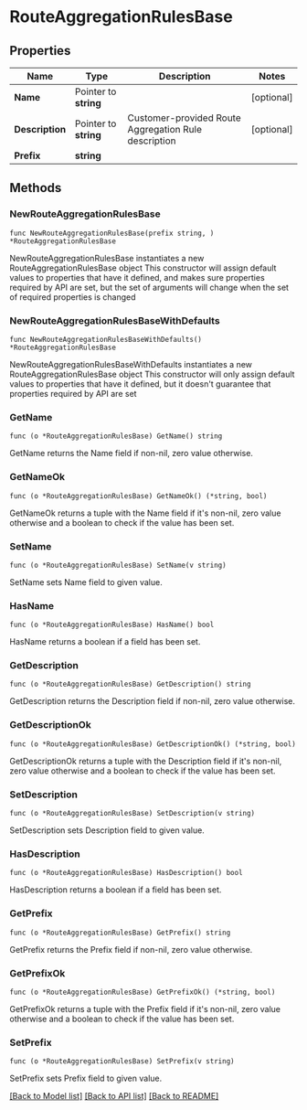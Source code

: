 # RouteAggregationRulesBase

## Properties

Name | Type | Description | Notes
------------ | ------------- | ------------- | -------------
**Name** | Pointer to **string** |  | [optional] 
**Description** | Pointer to **string** | Customer-provided Route Aggregation Rule description | [optional] 
**Prefix** | **string** |  | 

## Methods

### NewRouteAggregationRulesBase

`func NewRouteAggregationRulesBase(prefix string, ) *RouteAggregationRulesBase`

NewRouteAggregationRulesBase instantiates a new RouteAggregationRulesBase object
This constructor will assign default values to properties that have it defined,
and makes sure properties required by API are set, but the set of arguments
will change when the set of required properties is changed

### NewRouteAggregationRulesBaseWithDefaults

`func NewRouteAggregationRulesBaseWithDefaults() *RouteAggregationRulesBase`

NewRouteAggregationRulesBaseWithDefaults instantiates a new RouteAggregationRulesBase object
This constructor will only assign default values to properties that have it defined,
but it doesn't guarantee that properties required by API are set

### GetName

`func (o *RouteAggregationRulesBase) GetName() string`

GetName returns the Name field if non-nil, zero value otherwise.

### GetNameOk

`func (o *RouteAggregationRulesBase) GetNameOk() (*string, bool)`

GetNameOk returns a tuple with the Name field if it's non-nil, zero value otherwise
and a boolean to check if the value has been set.

### SetName

`func (o *RouteAggregationRulesBase) SetName(v string)`

SetName sets Name field to given value.

### HasName

`func (o *RouteAggregationRulesBase) HasName() bool`

HasName returns a boolean if a field has been set.

### GetDescription

`func (o *RouteAggregationRulesBase) GetDescription() string`

GetDescription returns the Description field if non-nil, zero value otherwise.

### GetDescriptionOk

`func (o *RouteAggregationRulesBase) GetDescriptionOk() (*string, bool)`

GetDescriptionOk returns a tuple with the Description field if it's non-nil, zero value otherwise
and a boolean to check if the value has been set.

### SetDescription

`func (o *RouteAggregationRulesBase) SetDescription(v string)`

SetDescription sets Description field to given value.

### HasDescription

`func (o *RouteAggregationRulesBase) HasDescription() bool`

HasDescription returns a boolean if a field has been set.

### GetPrefix

`func (o *RouteAggregationRulesBase) GetPrefix() string`

GetPrefix returns the Prefix field if non-nil, zero value otherwise.

### GetPrefixOk

`func (o *RouteAggregationRulesBase) GetPrefixOk() (*string, bool)`

GetPrefixOk returns a tuple with the Prefix field if it's non-nil, zero value otherwise
and a boolean to check if the value has been set.

### SetPrefix

`func (o *RouteAggregationRulesBase) SetPrefix(v string)`

SetPrefix sets Prefix field to given value.



[[Back to Model list]](../README.md#documentation-for-models) [[Back to API list]](../README.md#documentation-for-api-endpoints) [[Back to README]](../README.md)


